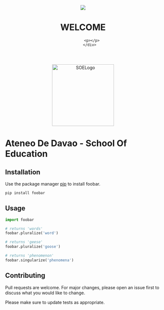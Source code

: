  <header>
    <div class="header-content">
        <div class="header-content-inner">
            <img src="img/blue.png"><h1>WELCOME</h1>

            <p></p>
          </div>
 </header>

<p align="center"><a target="_blank" rel="noopener noreferrer"><img width="200" src="https://i.ibb.co/mHw4WqW/download.png" alt="SOELogo"></a></p>

#                                                              Ateneo De Davao - School Of Education


## Installation

Use the package manager [pip](https://pip.pypa.io/en/stable/) to install foobar.

```bash
pip install foobar
```

## Usage

```python
import foobar

# returns 'words'
foobar.pluralize('word')

# returns 'geese'
foobar.pluralize('goose')

# returns 'phenomenon'
foobar.singularize('phenomena')
```

## Contributing
Pull requests are welcome. For major changes, please open an issue first to discuss what you would like to change.

Please make sure to update tests as appropriate.


